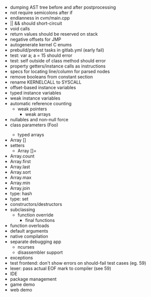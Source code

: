 - dumping AST tree before and after postprocessing
- not require semicolons after if
- endianness in cvm/main.cpp
- || && should short-circuit
- void calls
- return values should be reserved on stack
- negative offsets for JMP
- autogenerate kernel C enums
- prebuild/pretest tasks in gitlab.yml (early fail)
- test: var<String> a; a = 15 should error
- test: self outside of class method should error
- property getters/instance calls as instructions
- specs for locating line/column for parsed nodes
- remove booleans from constant section
- rename KERNELCALL to SYSCALL
- offset-based instance variables
- typed instance variables
- weak instance variables
- automatic reference counting
	- weak pointers
		- weak arrays
- nullables and non-null force
- class parameters (Foo<String>)
	- typed arrays
- Array []
- setters
	- Array []=
- Array.count
- Array.first
- Array.last
- Array.sort
- Array.max
- Array.min
- Array.join
- type: hash
- type: set
- constructors/destructors
- subclassing
	- function override
		- final functions
- function overloads
- default arguments
- native compilation
- separate debugging app
	- ncurses
	- disassembler support
- exceptions
- test frontend: don't show errors on should-fail test cases (eg. 59)
- lexer: pass actual EOF mark to compiler (see 59)
- IDE
- package management
- game demo
- web demo
